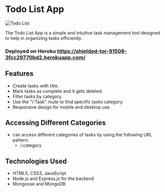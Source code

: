 # Todo List App

![Todo List](https://github.com/pragyakashyap/ToDo-List/blob/main/Demo/ToDo%20List.gif)

The Todo List App is a simple and intuitive task management tool designed to help in organizing tasks efficiently.

### Deployed on Heroku https://shielded-tor-91508-3fcc29770bd2.herokuapp.com/

## Features

- Create tasks with title.
- Mark tasks as complete and it gets deleted.
- Filter tasks by category.
- Use the "/:Task" route to find specific tasks category.
- Responsive design for mobile and desktop use.

## Accessing Different Categories
- can access different categories of tasks by using the following URL pattern:
  - /:category


## Technologies Used

- HTML5, CSS3, JavaScript
- Node.js and Express.js for the backend 
- Mongoose and MongoDB 
